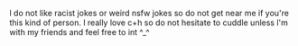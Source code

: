 l do not like racist jokes or weird nsfw jokes so do not get near me if you're this kind of person.
l really love c+h so do not hesitate to cuddle unless l'm with my friends and feel free to int ^_^ 
